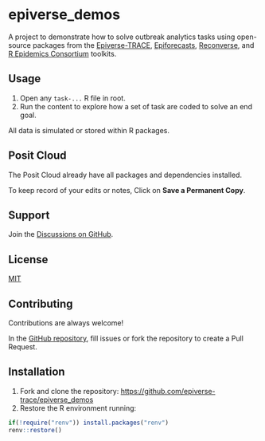 # epiverse_demos

A project to demonstrate how to solve outbreak analytics tasks
using open-source packages from the 
[Epiverse-TRACE](https://epiverse-trace.github.io/),
[Epiforecasts](https://epiforecasts.io/), 
[Reconverse](https://www.reconverse.org/),
and [R Epidemics Consortium](https://www.repidemicsconsortium.org/projects/)
toolkits.

## Usage

1. Open any `task-...` R file in root.
2. Run the content to explore how a set of task are coded to solve an end goal.

All data is simulated or stored within R packages.


## Posit Cloud

The Posit Cloud already have all packages and dependencies installed. 

To keep record of your edits or notes,
Click on **Save a Permanent Copy**.


## Support

Join the [Discussions on GitHub](https://github.com/orgs/epiverse-trace/discussions).


## License

[MIT](https://choosealicense.com/licenses/mit/)


## Contributing

Contributions are always welcome!

In the [GitHub repository](https://github.com/epiverse-trace/epiverse_demos), 
fill issues or fork the repository to create a Pull Request. 


## Installation

1. Fork and clone the repository: <https://github.com/epiverse-trace/epiverse_demos>
2. Restore the R environment running:

```r
if(!require("renv")) install.packages("renv")
renv::restore()
```

